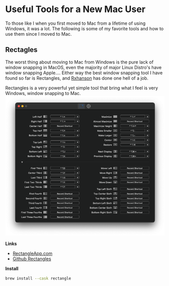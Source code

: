 # Useful Tools for a New Mac User
To those like I when you first moved to Mac from a lifetime of using Windows, it was a lot. The following is some of my favorite tools and how to use them since I moved to Mac.

## Rectagles
The worst thing about moving to Mac from Windows is the pure lack of window snapping in MacOS, even the majority of major Linux Distro's have window snapping Apple.... Either way the best window snapping tool I have found so far is Rectangles, and [Rxhanson](https://github.com/rxhanson) has done one hell of a job.

Rectangles is a very powerful yet simple tool that bring what I feel is very Windows, window snapping to Mac.
![Rectangles Shortcuts](img/../../img/tools/rectangles/shortcuts.png)


**Links**

  - [RectangleApp.com](https://rectangleapp.com/)
  - [Github Rectangles](https://github.com/rxhanson/Rectangle)

**Install**
```bash
brew install --cask rectangle
```

